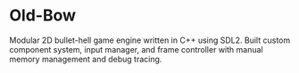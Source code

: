 # Old-Bow
Modular 2D bullet-hell game engine written in C++ using SDL2. Built custom component system, input manager, and frame controller with manual memory management and debug tracing.
